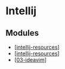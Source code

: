 Intellij
===

Modules
---

- [[intellij-resources]]
- [[intellij-resources]]
- [[03-ideavim]]

[//begin]: # "Autogenerated link references for markdown compatibility"
[intellij-resources]: intellij-resources.md "Intellij Resources"
[intellij-resources]: intellij-resources.md "Intellij Resources"
[03-ideavim]: 03-ideavim.md "IdeaVim"
[//end]: # "Autogenerated link references"
